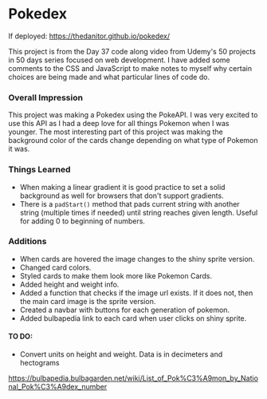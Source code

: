# Pokedex

If deployed: https://thedanitor.github.io/pokedex/

This project is from the Day 37 code along video from Udemy's 50 projects in 50 days series focused on web development. I have added some comments to the CSS and JavaScript to make notes to myself why certain choices are being made and what particular lines of code do.

### Overall Impression

This project was making a Pokedex using the PokeAPI. I was very excited to use this API as I had a deep love for all things Pokemon when I was younger. The most interesting part of this project was making the background color of the cards change depending on what type of Pokemon it was. 

### Things Learned

* When making a linear gradient it is good practice to set a solid background as well for browsers that don't support gradients.
* There is a ```padStart()``` method that pads current string with another string (multiple times if needed) until string reaches given length. Useful for adding 0 to beginning of numbers.

### Additions

* When cards are hovered the image changes to the shiny sprite version.
* Changed card colors.
* Styled cards to make them look more like Pokemon Cards.
* Added height and weight info.
* Added a function that checks if the image url exists. If it does not, then the main card image is the sprite version.
* Created a navbar with buttons for each generation of pokemon.
* Added bulbapedia link to each card when user clicks on shiny sprite.

#### TO DO:
* Convert units on height and weight. Data is in decimeters and hectograms

https://bulbapedia.bulbagarden.net/wiki/List_of_Pok%C3%A9mon_by_National_Pok%C3%A9dex_number